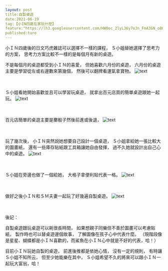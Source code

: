```yaml
---
layout: post
title:自製桌遊
date:2021-06-19
tag:【小IN四歲在家玩什麼】
feature:"https://lh3.googleusercontent.com/HW0oc_2lyL36y7oJn_FmA3GN_o8628Rut2gqtJTOK5nvxC3v6-nxQVTsGtJXpfa-c4Kmu6kqltmDd5kDIYJze3xKrMw-UH8DpZZqOQ3gq02k_7NeMrmtdi-8r4zHfIuJa50PoAxL3i0=w2400"
published:ture
---
```


小ＩＮ四歲後的日文巧虎雜誌可以選擇不一樣的課程，
Ｓ小姐替她選擇了思考力的方案，
思考力方案比較不一樣的是每個月有新的桌遊。

不是每個月的桌遊都受到小ＩＮ的喜愛，
但她喜歡六月份的桌遊，
六月份的桌遊主要是學習從左或右邊數來第幾個，
然後可以翻牌看運氣拿寶物。
![text](https://lh3.googleusercontent.com/xEK7BF0iRXfpQudvq36ahNxq2IISavxXf7wJQE0bHbkRKei6Q5m9Pq67etcfKa6IcHXGgaMroBL_v6w800clkDuthoB-QsIUqXXFpJaaMU3J30r6Qyw-qs41ajdoHGVSDXWR7TIa1fs=w2400)


<br><br>
Ｓ小姐看她開始喜歡並且可以學習玩桌遊，
就拿出百元店買的簡單桌遊跟她一起玩。
![text](https://lh3.googleusercontent.com/RRycgKgl2fAAZ-funiuYqEn4o4UrblwaQqtb6is8SUeKplPOE50Xj4Z_iRhDJtkfK7W0yfuThMv5m_287BJSv4wva7e8fhgZBrTDdlYzWe2FLdSuP9lwEYOEIFcbDmOsik_goFFPMj0=w2400)


<br><br>
百元店簡單的桌遊主要是擲骰子然後前進或後退，
![text](https://lh3.googleusercontent.com/3WiSeI9tvSgRdbDtUn7sdLp-_COh23n9SW15FvubjLuhZdAyPzJWA_CRooQ_Mkjj5wqvl5I0kDOEtxWJLnslvJw399SyAm-uGfKt8PWuc6O24U9DuWJOvgjsKVW1QpqcV5caW7lB_Lk=w2400)


<br><br>
玩了幾次後，
小ＩＮ突然說她想要自己設計一個桌遊，
Ｓ小姐拿給她一張比較大的圖畫紙，
還有一些庫存貼紙跟工具箱讓她自由發揮，
過不久她就設計出自己心中的桌遊。
![text](https://lh3.googleusercontent.com/rf2zRobLQwlsk4MNWCInL4kLbA3jRsj2CdIdPgrErnW0KAkv6FNCNcC2qgmEqg5C_tazUgj-pjD24F75ywwX6Mu5Ip-QRtPaVg7Su8CS3tEKPEviaGeFXjx7Zw6HWaBZJo4qtn6DIt8=w2400)


<br><br>
Ｓ小姐在旁邊也做了一個給她，
大格子拿便利貼代表一格。
![text](https://lh3.googleusercontent.com/rVFlv2wsxWyzR5EK8jl6wC3QMtMZUWuynqOgtKlpYhx-FIdxiLrDyyNkJF_5LfUhxJS99El2GuA0hiEazan2p1-PFE4Tksq4v9V9tDTplXQa82YXi8PMxxuPLJ1_3PdaxOIZfVxGkYg=w2400)


<br><br>
做好之後小ＩＮ和ＳＭ夫妻一起玩了好幾遍自製桌遊。
![text](https://lh3.googleusercontent.com/HW0oc_2lyL36y7oJn_FmA3GN_o8628Rut2gqtJTOK5nvxC3v6-nxQVTsGtJXpfa-c4Kmu6kqltmDd5kDIYJze3xKrMw-UH8DpZZqOQ3gq02k_7NeMrmtdi-8r4zHfIuJa50PoAxL3i0=w2400)


<br><br>
後記：

自製桌遊跟玩桌遊可以耗很長時間，
如果想親子同樂但不善於圖畫可以考慮貼紙，
製作時也可以替桌遊邊個故事，
了解圖像在孩子心中代表什麼。
（現階段像是星星、蝴蝶都是小ＩＮ喜歡的，而鯊魚在小ＩＮ心中就是不好的代表，哈！）

目前小ＩＮ玩她自製的桌遊，
前進後推都是依她心情，
沒有一定的規則，
有時讓Ｓ小姐不知所云，
但至少她能樂在其中，
Ｓ小姐希望不久的將來可以跟小ＩＮ一起玩大富翁，哈！

